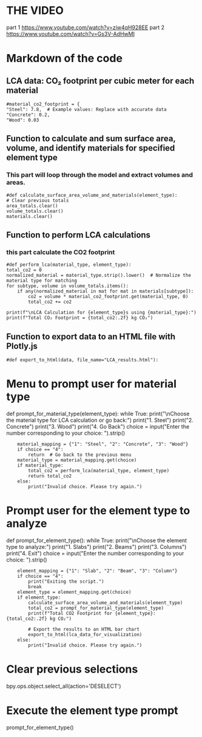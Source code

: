 # THE VIDEO 
part 1 https://www.youtube.com/watch?v=ziw4qH928EE
part 2 https://www.youtube.com/watch?v=Gs3V-AdHwMI

# Markdown of the code 
## LCA data: CO₂ footprint per cubic meter for each material
    #material_co2_footprint = {
    "Steel": 7.8,  # Example values: Replace with accurate data
    "Concrete": 0.2,
    "Wood": 0.03


## Function to calculate and sum surface area, volume, and identify materials for specified element type
### This part will loop through the model and extract volumes and areas. 
    #def calculate_surface_area_volume_and_materials(element_type):
    # Clear previous totals
    area_totals.clear()
    volume_totals.clear()
    materials.clear()
    

## Function to perform LCA calculations
### this part calculate the CO2 footprint
    #def perform_lca(material_type, element_type):
    total_co2 = 0
    normalized_material = material_type.strip().lower()  # Normalize the material type for matching
    for subtype, volume in volume_totals.items():
        if any(normalized_material in mat for mat in materials[subtype]):
            co2 = volume * material_co2_footprint.get(material_type, 0)
            total_co2 += co2
    
    print(f"\nLCA Calculation for {element_type}s using {material_type}:")
    print(f"Total CO₂ Footprint = {total_co2:.2f} kg CO₂")
  


## Function to export data to an HTML file with Plotly.js
    #def export_to_html(data, file_name="LCA_results.html"):
 

# Menu to prompt user for material type
def prompt_for_material_type(element_type):
    while True:
        print("\nChoose the material type for LCA calculation or go back:")
        print("1. Steel")
        print("2. Concrete")
        print("3. Wood")
        print("4. Go Back")
        choice = input("Enter the number corresponding to your choice: ").strip()
        
        material_mapping = {"1": "Steel", "2": "Concrete", "3": "Wood"}
        if choice == "4":
            return  # Go back to the previous menu
        material_type = material_mapping.get(choice)
        if material_type:
            total_co2 = perform_lca(material_type, element_type)
            return total_co2
        else:
            print("Invalid choice. Please try again.")


# Prompt user for the element type to analyze
def prompt_for_element_type():
    while True:
        print("\nChoose the element type to analyze:")
        print("1. Slabs")
        print("2. Beams")
        print("3. Columns")
        print("4. Exit")
        choice = input("Enter the number corresponding to your choice: ").strip()
        
        element_mapping = {"1": "Slab", "2": "Beam", "3": "Column"}
        if choice == "4":
            print("Exiting the script.")
            break
        element_type = element_mapping.get(choice)
        if element_type:
            calculate_surface_area_volume_and_materials(element_type)
            total_co2 = prompt_for_material_type(element_type)
            print(f"Total CO2 Footprint for {element_type}: {total_co2:.2f} kg CO₂")
            
            # Export the results to an HTML bar chart
            export_to_html(lca_data_for_visualization)
        else:
            print("Invalid choice. Please try again.")


# Clear previous selections
bpy.ops.object.select_all(action='DESELECT')

# Execute the element type prompt
prompt_for_element_type()
